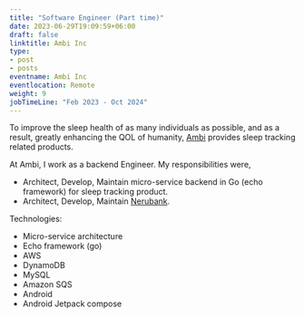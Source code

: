```yaml
---
title: "Software Engineer (Part time)"
date: 2023-06-29T19:09:59+06:00
draft: false
linktitle: Ambi Inc
type:
- post
- posts
eventname: Ambi Inc
eventlocation: Remote 
weight: 9
jobTimeLine: "Feb 2023 - Oct 2024"
---
```


To improve the sleep health of as many individuals as possible, and as a result, greatly enhancing the QOL of humanity, [Ambi](https://ambi.jp/) provides sleep tracking related products. 

At Ambi, I work as a backend Engineer. My responsibilities were,

- Architect, Develop, Maintain micro-service backend in Go (echo framework) for sleep tracking product.
- Architect, Develop, Maintain [Nerubank](https://play.google.com/store/apps/details?id=com.nerubank.app).

Technologies:

- Micro-service architecture
- Echo framework (go)
- AWS
- DynamoDB
- MySQL
- Amazon SQS
- Android
- Android Jetpack compose
